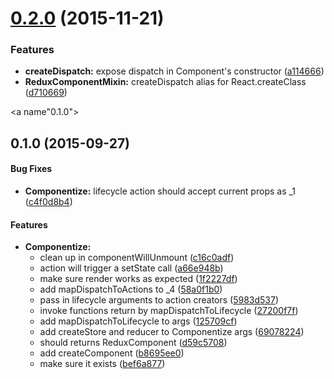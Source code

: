 <a name="0.2.0"></a>
# [0.2.0](https://github.com/tomchentw/redux-component/compare/v0.1.0...v0.2.0) (2015-11-21)


### Features

* **createDispatch:** expose dispatch in Component's constructor ([a114666](https://github.com/tomchentw/redux-component/commit/a114666))
* **ReduxComponentMixin:** createDispatch alias for React.createClass ([d710669](https://github.com/tomchentw/redux-component/commit/d710669))



<a name"0.1.0"></a>
## 0.1.0 (2015-09-27)


#### Bug Fixes

* **Componentize:** lifecycle action should accept current props as _1 ([c4f0d8b4](https://github.com/tomchentw/redux-component/commit/c4f0d8b4))


#### Features

* **Componentize:**
  * clean up in componentWillUnmount ([c16c0adf](https://github.com/tomchentw/redux-component/commit/c16c0adf))
  * action will trigger a setState call ([a66e948b](https://github.com/tomchentw/redux-component/commit/a66e948b))
  * make sure render works as expected ([1f2227df](https://github.com/tomchentw/redux-component/commit/1f2227df))
  * add mapDispatchToActions to _4 ([58a0f1b0](https://github.com/tomchentw/redux-component/commit/58a0f1b0))
  * pass in lifecycle arguments to action creators ([5983d537](https://github.com/tomchentw/redux-component/commit/5983d537))
  * invoke functions return by mapDispatchToLifecycle ([27200f7f](https://github.com/tomchentw/redux-component/commit/27200f7f))
  * add mapDispatchToLifecycle to args ([125709cf](https://github.com/tomchentw/redux-component/commit/125709cf))
  * add createStore and reducer to Componentize args ([69078224](https://github.com/tomchentw/redux-component/commit/69078224))
  * should returns ReduxComponent ([d59c5708](https://github.com/tomchentw/redux-component/commit/d59c5708))
  * add createComponent ([b8695ee0](https://github.com/tomchentw/redux-component/commit/b8695ee0))
  * make sure it exists ([bef6a877](https://github.com/tomchentw/redux-component/commit/bef6a877))

